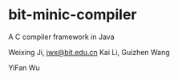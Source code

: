 # bit-minic-compiler
A C compiler framework in Java

Weixing Ji, jwx@bit.edu.cn
Kai Li,
Guizhen Wang


YiFan Wu
